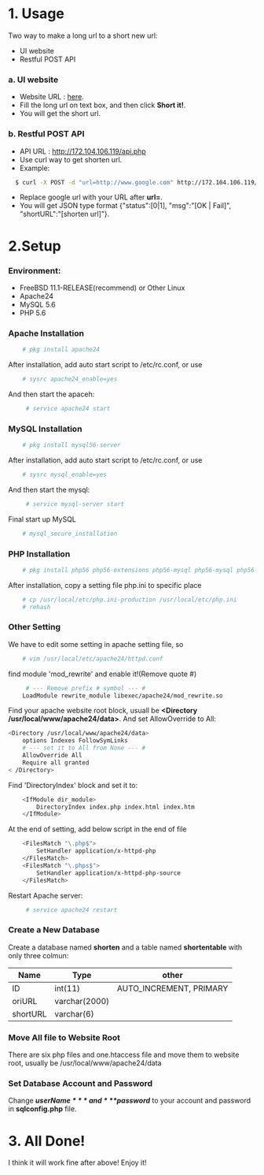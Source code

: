 # 1. Usage

Two way to make a long url to a short new url:

  - UI website
  - Restful POST API

### a. UI website

  - Website URL : [here].
  - Fill the long url on text box, and then click **Short it!**.
  - You will get the short url.

### b. Restful POST API
  - API URL : http://172.104.106.119/api.php
  - Use curl way to get shorten url.
  - Example:
  ```sh
    $ curl -X POST -d "url=http://www.google.com" http://172.104.106.119/api.php
  ```
  - Replace google url with your URL after **url=**.
  - You will get JSON type format {"status":[0|1], "msg":"[OK | Fail]", "shortURL":"[shorten url]"}.

# 2.Setup
### Environment:
  - FreeBSD 11.1-RELEASE(recommend) or Other Linux
  - Apache24
  - MySQL 5.6
  - PHP 5.6
### Apache Installation
```sh
    # pkg install apache24 
```
After installation, add auto start script to /etc/rc.conf, or use
```sh
    # sysrc apache24_enable=yes 
```
And then start the apaceh:
```sh
     # service apache24 start 
```
### MySQL Installation
```sh
    # pkg install mysql56-server 
```
After installation, add auto start script to /etc/rc.conf, or use
```sh
    # sysrc mysql_enable=yes 
```
And then start the mysql:
```sh
     # service mysql-server start
```
Final start up MySQL
```sh
    # mysql_secure_installation 
```
### PHP Installation
```sh
    # pkg install php56 php56-extensions php56-mysql php56-mysql php56-mysqli 
```
After installation, copy a setting file php.ini to specific place
```sh
    # cp /usr/local/etc/php.ini-production /usr/local/etc/php.ini
    # rehash
```
### Other Setting
We have to edit some setting in apache setting file, so 
```sh
    # vim /usr/local/etc/apache24/httpd.conf 
```
find module 'mod_rewrite' and enable it!(Remove quote #)
```sh
     # --- Remove prefix # symbol --- #
    LoadModule rewrite_module libexec/apache24/mod_rewrite.so
```
Find your apache website root block, usuall be **<Directory /usr/local/www/apache24/data>**. And set AllowOverride to All:
```sh
<Directory /usr/local/www/apache24/data>
    options Indexes FollowSymLinks
    # --- set it to All from None --- #
    AllowOverride All 
    Require all granted
< /Directory>
```
Find 'DirectoryIndex' block and set it to:
```sh
    <IfModule dir_module>
        DirectoryIndex index.php index.html index.htm
    </IfModule>
```
At the end of setting, add below script in the end of file
```sh
    <FilesMatch "\.php$">
        SetHandler application/x-httpd-php
    </FilesMatch>
    <FilesMatch "\.phps$">
        SetHandler application/x-httpd-php-source
    </FilesMatch>
```
Restart Apache server:
```sh
     # service apache24 restart 
```
### Create a New Database
Create a database named **shorten** and a table named **shortentable** with only three colmun:

| Name | Type | other |
| ------ | ------ | ------ |
| ID | int(11) | AUTO_INCREMENT, PRIMARY |
| oriURL | varchar(2000) ||
| shortURL | varchar(6)  ||

### Move All file to Website Root
There are six php files and one.htaccess file and move them to website root, usually be /usr/local/www/apache24/data

### Set Database Account and Password
Change ***$userName*** and  ***$password*** to your account and password in **sqlconfig.php** file.
# 3. All Done!
I think it will work fine after above! Enjoy it!


   [here]: <http://172.104.106.119>
 
